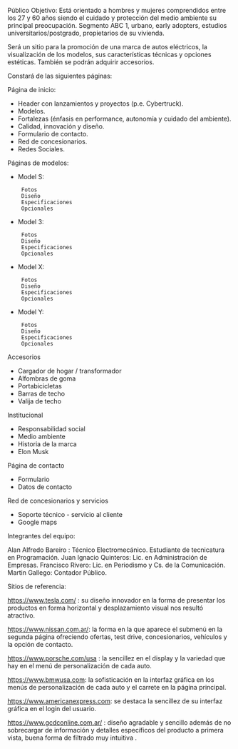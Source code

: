 Público Objetivo: Está orientado a hombres y mujeres comprendidos entre los 27 y 60 años siendo el cuidado y protección del medio ambiente su principal preocupación. Segmento ABC 1, urbano, early adopters, estudios universitarios/postgrado, propietarios de su vivienda.
 
Será un sitio para la promoción de una marca de autos eléctricos, la visualización de los modelos, sus características técnicas y opciones estéticas. También se podrán adquirir accesorios.

Constará de las siguientes páginas:

Página de inicio:
 - Header con lanzamientos y proyectos (p.e. Cybertruck).
 - Modelos.
 - Fortalezas (énfasis en performance, autonomía y cuidado del ambiente).
 - Calidad, innovación y diseño.
 - Formulario de contacto.
 - Red de concesionarios.
 - Redes Sociales.

Páginas de modelos:
 - Model S:

        Fotos
        Diseño
        Especificaciones
        Opcionales
 
 - Model 3:

        Fotos
        Diseño
        Especificaciones
        Opcionales
 
 - Model X:
 
        Fotos
        Diseño
        Especificaciones
        Opcionales
 
 - Model Y:
 
        Fotos
        Diseño
        Especificaciones
        Opcionales

Accesorios
 - Cargador de hogar / transformador
 - Alfombras de goma
 - Portabicicletas
 - Barras de techo
 - Valija de techo

Institucional
 - Responsabilidad social
 - Medio ambiente
 - Historia de la marca
 - Elon Musk

Página de contacto
 - Formulario
 - Datos de contacto

Red de concesionarios y servicios
 - Soporte técnico - servicio al cliente
 - Google maps


Integrantes del equipo:
 
Alan Alfredo Bareiro : Técnico Electromecánico. Estudiante de tecnicatura en Programación.
Juan Ignacio Quinteros: Lic. en Administración de Empresas.
Francisco Rivero: Lic. en Periodismo y Cs. de la Comunicación.
Martin Gallego: Contador Público.
 
Sitios de referencia:
 
https://www.tesla.com/ : su diseño innovador en la forma de presentar los productos en forma horizontal y desplazamiento visual nos resultó atractivo.

https://www.nissan.com.ar/: la forma en la que aparece el submenú en la segunda página ofreciendo ofertas, test drive, concesionarios, vehículos y la opción de contacto.

https://www.porsche.com/usa : la sencillez en el display y la variedad que hay en el menú de personalización de cada auto.

https://www.bmwusa.com: la sofisticación en la interfaz gráfica en los menús de personalización de cada auto y el carrete en la página principal.

https://www.americanexpress.com: se destaca la sencillez de su interfaz gráfica en el login del usuario.

https://www.gcdconline.com.ar/ : diseño agradable y sencillo además de no sobrecargar de información y detalles específicos del producto a primera vista, buena forma de filtrado muy intuitiva .